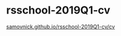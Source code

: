 # rsschool-2019Q1-cv

[samovnick.github.io/rsschool-2019Q1-cv/cv](https://samovnick.github.io/rsschool-2019Q1-cv/cv)